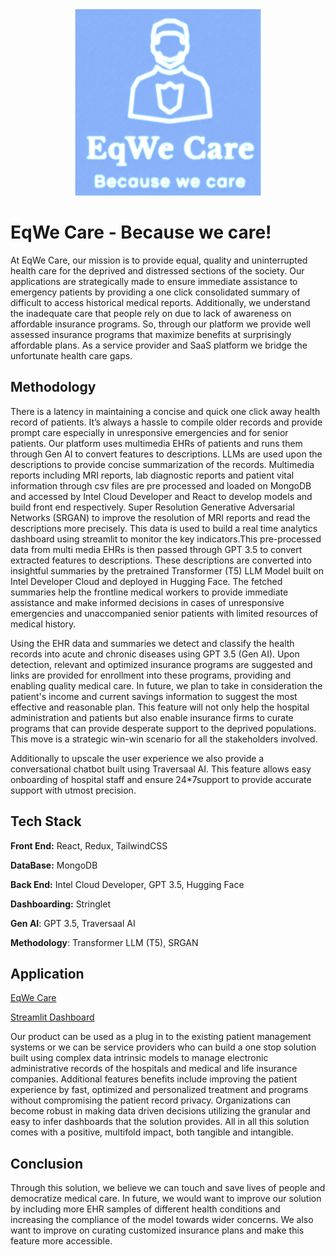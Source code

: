 
<p align="center">
  <img width="300" height="300" src="Logo.png">
</p>


# EqWe Care - Because we care!

At EqWe Care, our mission is to provide equal, quality and uninterrupted health care for the deprived and distressed sections of the society. Our applications are strategically made to ensure immediate assistance to emergency patients by providing a one click consolidated summary of difficult to access historical medical reports. Additionally, we understand the inadequate care that people rely on due to lack of awareness on affordable insurance programs. So, through our platform we provide well assessed insurance programs that maximize benefits at surprisingly affordable plans. As a service provider and SaaS platform we bridge the unfortunate health care gaps.



## Methodology

There is a latency in maintaining a concise and quick one click away health record of patients. It’s always a hassle to compile older records and provide prompt care especially in unresponsive emergencies and for senior patients. Our platform uses multimedia EHRs of patients and runs them through Gen AI to convert features to descriptions. LLMs are used upon the descriptions to provide concise summarization of the records. Multimedia reports including MRI reports, lab diagnostic reports and patient vital information through csv files are pre processed and loaded on MongoDB and accessed by Intel Cloud Developer and React to develop models and build front end respectively.  Super Resolution Generative Adversarial Networks (SRGAN) to improve the resolution of MRI reports and read the descriptions more precisely. This data is used to build a real time analytics dashboard using streamlit to monitor the key indicators.This pre-processed data from multi media EHRs is then passed through GPT 3.5 to convert extracted features to descriptions. These descriptions are converted into insightful summaries by the pretrained Transformer (T5) LLM Model built on Intel Developer Cloud and deployed in Hugging Face. The fetched summaries help the frontline medical workers to provide immediate assistance and make informed decisions in cases of unresponsive emergencies and unaccompanied senior patients with limited resources of medical history. 

Using the EHR data and summaries we detect and classify the health records into acute and chronic diseases using GPT 3.5 (Gen AI). Upon detection, relevant and optimized insurance programs are suggested and links are provided for enrollment into these programs, providing and enabling quality medical care. In future, we plan to take in consideration the patient's income and current savings  information to suggest the most effective and reasonable plan. This feature will not only help the hospital administration and patients but also enable insurance firms to curate programs that can provide desperate support to the deprived populations. This move is a strategic win-win scenario for all the stakeholders involved. 

Additionally to upscale the user experience we also provide a conversational chatbot built using Traversaal AI. This feature allows easy onboarding of hospital staff and ensure 24*7support to provide accurate support with utmost precision.

## Tech Stack

**Front End:** React, Redux, TailwindCSS

**DataBase:** MongoDB

**Back End:** Intel Cloud Developer, GPT 3.5, Hugging Face

**Dashboarding:** Stringlet

**Gen AI**: GPT 3.5, Traversaal AI

**Methodology**: Transformer LLM (T5), SRGAN

## Application

[EqWe Care](https://linktodocumentation)

[Streamlit Dashboard](http://dashboardeqwe.eqwecare.tech/)

Our product can be used as a plug in to the existing patient management systems or we can be service providers who can build a one stop solution built using complex data intrinsic models to manage electronic administrative records of the hospitals and medical and life insurance companies. Additional features benefits include improving the patient experience by fast, optimized and personalized treatment and programs without compromising the patient record privacy. Organizations can become robust in making data driven decisions utilizing the granular and easy to infer dashboards that the solution provides. All in all this solution comes with a positive, multifold impact, both tangible and intangible.

## Conclusion

Through this solution, we believe we can touch and save lives of people and democratize medical care. In future, we would want to improve our solution by including more EHR samples of different health conditions and increasing the compliance of the model towards wider concerns. We also want to improve on curating customized insurance plans and make this feature more accessible. 

